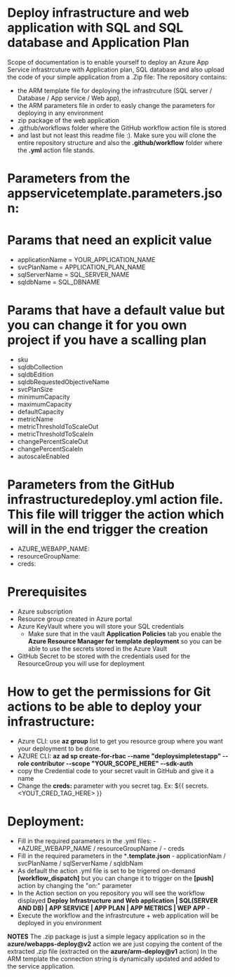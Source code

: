 # Deploy infrastructure and web application with SQL and SQL database and Application Plan

  Scope of documentation is to enable yourself to deploy an Azure App Service infrastrcuture with Application plan, SQL database and also upload the code of your simple application from a .Zip file:
  The repository contains:
  - the ARM template file for deploying the infrastrcuture (SQL server / Database / App service / Web app),
  - the ARM parameters file in order to easly change the parameters for deploying in any environment
  - zip package of the web application
  - .github/workflows folder where the GitHub workflow action file is stored
  - and last but not least this readme file :).
  Make sure you will clone the entire repository structure and also the **.github/workflow** folder where the **.yml** action file stands. 
   
# Parameters from the **appservicetemplate.parameters.json**:
# Params that need an explicit value
- applicationName = YOUR_APPLICATION_NAME
- svcPlanName = APPLICATION_PLAN_NAME
- sqlServerName = SQL_SERVER_NAME
- sqldbName = SQL_DBNAME
# Params that have a default value but you can change it for you own project if you have a scalling plan
- sku
- sqldbCollection
- sqldbEdition
- sqldbRequestedObjectiveName
- svcPlanSize
- minimumCapacity
- maximumCapacity
- defaultCapacity
- metricName
- metricThresholdToScaleOut
- metricThresholdToScaleIn
- changePercentScaleOut
- changePercentScaleIn
- autoscaleEnabled

# Parameters from the GitHub infrastructuredeploy.yml action file. This file will trigger the action which will in the end trigger the creation
- AZURE_WEBAPP_NAME:
- resourceGroupName:
- creds:

# Prerequisites 
- Azure subscription
- Resource group created in Azure portal
- Azure KeyVault where you will store your SQL credentials
  - Make sure that in the vault **Application Policies** tab you enable the **Azure Resource Manager for template deployment** so you can be able to use the secrets stored in the       Azure Vault
- GitHub Secret to be stored with the credentials used for the ResourceGroup you will use for deployment

# How to get the permissions for Git actions to be able to deploy your infrastructure:
- Azure CLI: use **az group** list to get you resource group where you want your deployment to be done. 
- AZURE CLI: **az ad sp create-for-rbac --name "deploysimpletestapp" --role contributor --scope "YOUR_SCOPE_HERE" --sdk-auth**
- copy the Credential code to your secret vault in GitHub and give it a name
- Change the **creds:** parameter with you secret tag. Ex: ${{ secrets.<YOUT_CRED_TAG_HERE> }}
  
# Deployment:
- Fill in the required parameters in the .yml files: - *AZURE_WEBAPP_NAME / resourceGroupName / - creds
- Fill in the required parameters in the ***.template.json** - applicationNam / svcPlanName / sqlServerName / sqldbNam
- As default the action .yml file is set to be trigered on-demand **[workflow_dispatch]** but you can change it to trigger on the **[push]** action by changing the "on:" parameter
- In the Action section on you repository you will see the workflow displayed **Deploy Infrastructure and Web application | SQL(SERVER AND DB) | APP SERVICE | APP PLAN | APP METRICS | WEP APP** - 
- Execute the workflow and the infrastrcuture + web application will be deployed in you environment


**NOTES**
The .zip package is just a simple legacy application so in the **azure/webapps-deploy@v2** action we are just copying the content of the extracted .zip file (extracted on the **azure/arm-deploy@v1** action) 
In the ARM template the connection string is dynamically updated and added to the service application.
